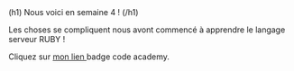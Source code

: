 
<head> </head>

<body>
(h1) Nous voici en semaine 4 ! (/h1) 

<p> Les choses se compliquent nous avont commencé à apprendre le langage serveur RUBY ! </p>

<p> Cliquez sur <a href="https://www.codecademy.com/fr/users/Artbooster/achievements" > mon lien </a> badge code academy. </p>

</body>
